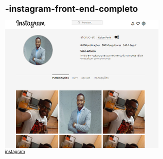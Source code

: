 # -instagram-front-end-completo


<img src = "https://github.com/Afonso-sk/-instagram-front-end-completo/blob/main/images/insta.PNG">
<a  href ="https://afonso-sk.github.io/-instagram-front-end-completo/">instagram</a>
